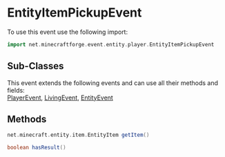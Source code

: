 # EntityItemPickupEvent

To use this event use the following import:
```groovy
import net.minecraftforge.event.entity.player.EntityItemPickupEvent
```

## Sub-Classes
This event extends the following events and can use all their methods and fields: <br>
[PlayerEvent](player_event/player_event.md), [LivingEvent](living_event/living_event.md), [EntityEvent](entity_event/entity_event.md)

## Methods
```groovy
net.minecraft.entity.item.EntityItem getItem()
```

```groovy
boolean hasResult()
```
